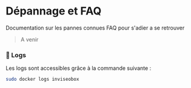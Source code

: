 # Dépannage et FAQ

Documentation sur les pannes connues
FAQ pour s'adier a se retrouver

> A venir

### 📝 Logs

Les logs sont accessibles grâce à la commande suivante :

```bash
sudo docker logs inviseobox
```